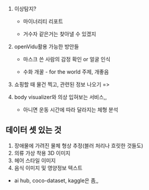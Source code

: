 1. 이상탐지?

   - 마이너리티 리포트

   - 거수자 같은거는 찾아낼 수 있겠지

2. openVidu활용 가능한 방안들

   - 마스크 쓴 사람의 감정 확인 or 얼굴 인식

   - 수화 개꿀 - for the world 주제, 개좋음

3. 쇼핑할 때 물건 찍고, 관련된 정보 나오기 => 

4. body visualizer와 의상 입혀보는 서비스,,

   - 아니면 운동 시간에 따라 달라지는 체형 분석







## 데이터 셋 있는 것

1. 장애물에 가려진 물체 형상 추정(블러 처리나 흐릿한 것들도)
2. 의류 가상 착용 3D 이미지
3. 헤어 스타일 이미지
4. 음식 이미지 및 영양정보 텍스트









* ai hub, coco-dataset, kaggle은 좀,,
